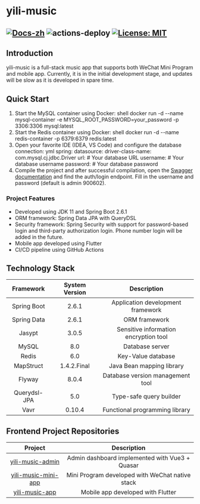 # yili-music
[![Docs-zh](https://shields.io/badge/README-%E4%B8%AD%E6%96%87-blue)](README-zh.md)
![actions-deploy](https://github.com/xianhua347/yili-music/actions/workflows/deploy.yml/badge.svg)
[![License: MIT](https://img.shields.io/badge/License-MIT-yellow.svg)](https://opensource.org/licenses/MIT)
---

## Introduction

yili-music is a full-stack music app that supports both WeChat Mini Program and mobile app. Currently, it is in the initial development stage, and updates will be slow as it is developed in spare time.

## Quick Start

1. Start the MySQL container using Docker:
   shell
   docker run -d --name mysql-container -e MYSQL_ROOT_PASSWORD=your_password -p 3306:3306 mysql:latest
2. Start the Redis container using Docker:
   shell
   docker run -d --name redis-container -p 6379:6379 redis:latest
3. Open your favorite IDE (IDEA, VS Code) and configure the database connection:
   yml
   spring:
   datasource:
   driver-class-name: com.mysql.cj.jdbc.Driver
   url:  # Your database URL
   username: # Your database username
   password: # Your database password
4. Compile the project and after successful compilation, open the [Swagger documentation](localhost:8084/swagger-ui.html#/) and find the  auth/login  endpoint. Fill in the username and password (default is admin 900602).

### Project Features

- Developed using JDK 11 and Spring Boot 2.6.1
- ORM framework: Spring Data JPA with QueryDSL
- Security framework: Spring Security with support for password-based login and third-party authorization login. Phone number login will be added in the future.
- Mobile app developed using Flutter
- CI/CD pipeline using GitHub Actions

## Technology Stack

|  Framework   | System Version |              Description              | 
|:------------:|:--------------:|:-------------------------------------:| 
| Spring Boot  |     2.6.1      |   Application development framework   | 
| Spring Data  |     2.6.1      |             ORM framework             | 
|    Jasypt    |     3.0.5      | Sensitive information encryption tool | 
|    MySQL     |      8.0       |            Database server            | 
|    Redis     |      6.0       |          Key-Value database           | 
|  MapStruct   |  1.4.2.Final   |       Java Bean mapping library       | 
|    Flyway    |     8.0.4      |   Database version management tool    | 
| Querydsl-JPA |      5.0       |        Type-safe query builder        | 
|     Vavr     |     0.10.4     |    Functional programming library     | 

## Frontend Project Repositories

|                                Project                                 |                   Description                   | 
|:----------------------------------------------------------------------:|:-----------------------------------------------:| 
|   [yili-music-admin](https://github.com/xianhua347/yili-music-admin)   | Admin dashboard implemented with Vue3 + Quasar  | 
| [yili-music-mini-app](https://github.com/xianhua347/yili-music-minapp) | Mini Program developed with WeChat native stack | 
|     [yili-music-app](https://github.com/xianhua347/liyi_music_app)     |        Mobile app developed with Flutter        | 
